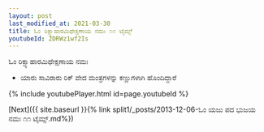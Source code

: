 ```yaml
---
layout: post
last_modified_at: 2021-03-30
title: ಓಂ ರಿಕ್ಸ್ಯಾಹಾರಮಿಥೇಕ್ಷಣಾಯ ನಮಃ ೧೧ ಟೈಮ್ಸ್
youtubeId: 2DRWz1wf2Is
---
```

 
 
 ಓಂ ರಿಕ್ಸ್ಯಾಹಾರಮಿಥೇಕ್ಷಣಾಯ ನಮಃ  
 
 -  ಯಾರು ಸಾವಿರಾರು ರಿಕ್ ವೇದ ಮಂತ್ರಗಳನ್ನು ಕಣ್ಣುಗಳಾಗಿ ಹೊಂದಿದ್ದಾರೆ 
 
  
 
  
 
 
 
 
 
 


{% include youtubePlayer.html id=page.youtubeId %}
 
[Next]({{ site.baseurl }}{% link  split1/_posts/2013-12-06-ಓಂ ಯಜು ಪದ ಭುಜಯ ನಮಃ ೧೧ ಟೈಮ್ಸ್.md%})
 
